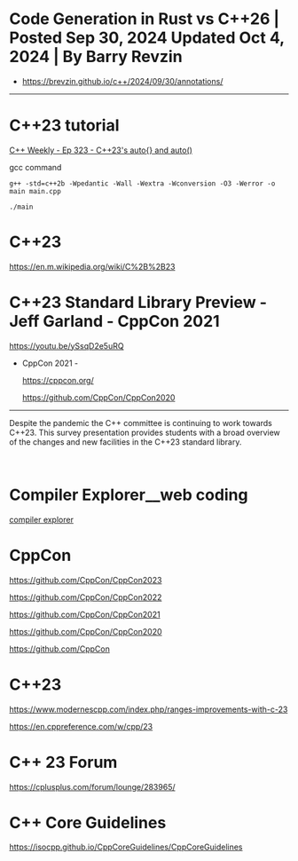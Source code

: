 # Code Generation in Rust vs C++26 | Posted Sep 30, 2024  Updated Oct 4, 2024 | By Barry Revzin
- https://brevzin.github.io/c++/2024/09/30/annotations/

<hr>

# C++23 tutorial

[C++ Weekly - Ep 323 - C++23's auto{} and auto()](https://www.youtube.com/watch?v=5zVQ50LEnuQ)

gcc command

```
g++ -std=c++2b -Wpedantic -Wall -Wextra -Wconversion -O3 -Werror -o main main.cpp

./main
```

# C++23

https://en.m.wikipedia.org/wiki/C%2B%2B23

# C++23 Standard Library Preview - Jeff Garland - CppCon 2021

https://youtu.be/ySsqD2e5uRQ

- CppCon 2021 -

  https://cppcon.org/
  
  https://github.com/CppCon/CppCon2020

---

Despite the pandemic the C++ committee is continuing to work towards C++23. This survey presentation provides students with a broad overview of the changes and new facilities in the C++23 standard library.

<br>

# Compiler Explorer\_\_web coding

[compiler explorer](https://godbolt.org/)


# CppCon

https://github.com/CppCon/CppCon2023

https://github.com/CppCon/CppCon2022

https://github.com/CppCon/CppCon2021

https://github.com/CppCon/CppCon2020

https://github.com/CppCon

# C++23

https://www.modernescpp.com/index.php/ranges-improvements-with-c-23

https://en.cppreference.com/w/cpp/23

# C++ 23 Forum

https://cplusplus.com/forum/lounge/283965/

# C++ Core Guidelines

https://isocpp.github.io/CppCoreGuidelines/CppCoreGuidelines
